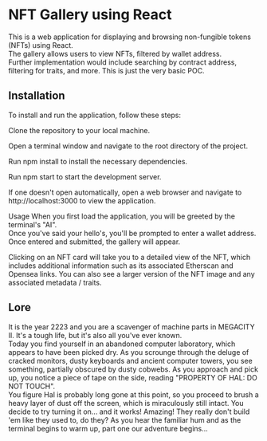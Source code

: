 # NFT Gallery using React
This is a web application for displaying and browsing non-fungible tokens (NFTs) using React. <br /> The gallery allows users to view NFTs, filtered by wallet address. <br /> Further implementation would include searching by contract address, filtering for traits, and more. This is just the very basic POC.

## Installation
To install and run the application, follow these steps:

Clone the repository to your local machine.

Open a terminal window and navigate to the root directory of the project.

Run npm install to install the necessary dependencies.

Run npm start to start the development server.

If one doesn't open automatically, open a web browser and navigate to http://localhost:3000 to view the application.

Usage
When you first load the application, you will be greeted by the terminal's "AI". <br /> Once you've said your hello's, you'll be prompted to enter a wallet address. Once entered and submitted, the gallery will appear.

Clicking on an NFT card will take you to a detailed view of the NFT, which includes additional information such as its associated Etherscan and Opensea links. You can also see a larger version of the NFT image and any associated metadata / traits.

## Lore
It is the year 2223 and you are a scavenger of machine parts in MEGACITY II. It's a tough life, but it's also all you've ever known. <br /> Today you find yourself in an abandoned computer laboratory, which appears to have been picked dry. As you scrounge through the deluge of cracked monitors, dusty keyboards and ancient computer towers, you see something, partially obscured by dusty cobwebs. As you approach and pick up, you notice a piece of tape on the side, reading "PROPERTY OF HAL: DO NOT TOUCH". <br /> You figure Hal is probably long gone at this point, so you proceed to brush a heavy layer of dust off the screen, which is miraculously still intact. You decide to try turning it on... and it works! Amazing! They really don't build 'em like they used to, do they? As you hear the familiar hum and as the terminal begins to warm up, part one our adventure begins...
